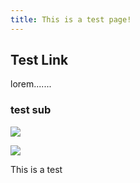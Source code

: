```yaml
---
title: This is a test page!
---
```

## Test Link

lorem.......

### test sub

![](/images/profile.jpg)

![](https://images.unsplash.com/photo-1515879218367-8466d910aaa4?ixlib=rb-1.2.1&ixid=eyJhcHBfaWQiOjEyMDd9&w=1000&q=80)

This is a test